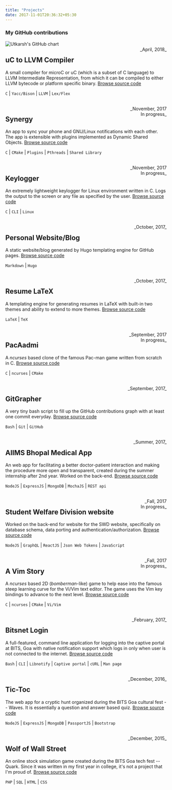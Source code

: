 ```yaml
---
title: "Projects"
date: 2017-11-01T20:36:32+05:30
---
```


### My GitHub contributions
<img src="http://ghchart.rshah.org/utkarshme" alt="Utkarsh's GitHub chart" />


<br/>
<div style="float:right;text-align:right">
    _April, 2018_
</div>

uC to LLVM Compiler
---
A small compiler for microC or uC (which is a subset of C language) to LLVM
Intermediate Representation, from which it can be compiled to either LLVM
bytecode or platform specific binary.
[Browse source code](https://github.com/UtkarshMe/uc-to-llvm)

`C` | `Yacc/Bison` | `LLVM` | `Lex/Flex`


<br/>
<div style="float:right;text-align:right">
    _November, 2017<br/>In progress_
</div>

Synergy
---
An app to sync your phone and GNU/Linux notifications with each other. The app
is extensible with plugins implemented as Dynamic Shared Objects.
[Browse source code](https://github.com/UtkarshMe/Synergy-linux)

`C` | `CMake` | `Plugins` | `Pthreads` | `Shared Library`


<br/>
<div style="float:right;text-align:right">
    _November, 2017<br/>In progress_
</div>

Keylogger
---
An extremely lightweight keylogger for Linux environment written in C. Logs the
output to the screen or any file as specified by the user.
[Browse source code](https://github.com/UtkarshMe/keylogger)

`C` | `CLI` | `Linux`



<br/>
<div style="float:right">
    _October, 2017_
</div>

Personal Website/Blog
---
A static website/blog generated by Hugo templating engine for GitHub pages.
[Browse source code](https://github.com/UtkarshMe/utkarshme.github.io)

`Markdown` | `Hugo`



<br/>
<div style="float:right">
    _October, 2017_
</div>

Resume LaTeX
---
A templating engine for generating resumes in LaTeX with built-in two themes
and ability to extend to more themes.
[Browse source code](https://github.com/UtkarshMe/ResumeLaTeX)

`LaTeX` | `TeX`



<br/>
<div style="float:right;text-align:right">
    _September, 2017<br/>In progress_
</div>

PacAadmi
---
A _ncurses_ based clone of the famous Pac-man game written from scratch in C.
[Browse source code](https://github.com/UtkarshMe/PacAadmi)

`C` | `ncurses` | `CMake`



<br/>
<div style="float:right">
    _September, 2017_
</div>

GitGrapher
---
A very tiny bash script to fill up the GitHub contributions graph with at least one commit everyday.
[Browse source code](https://github.com/UtkarshMe/GitGrapher)

`Bash` | `Git` | `GitHub`



<br/>
<div style="float:right;text-align:right">
    _Summer, 2017_
</div>

AIIMS Bhopal Medical App
---
An web app for facilitating a better doctor-patient interaction and making the
procedure more open and transparent, created during the summer internship after
2nd year. Worked on the back-end.
[Browse source code](https://github.com/UtkarshMe/aiims-api)

`NodeJS` | `ExpressJS` | `MongoDB` | `MochaJS` | `REST api`



<br/>
<div style="float:right;text-align:right">
    _Fall, 2017<br/>In progress_
</div>

Student Welfare Division website
---
Worked on the back-end for website for the SWD website, specifically on
database schema, data porting and authentication/authorization.
[Browse source code](https://github.com/OSDLabs/swd)

`NodeJS` | `GraphQL` | `ReactJS` | `Json Web Tokens` | `JavaScript`



<br/>
<div style="float:right;text-align:right">
    _Fall, 2017<br/>In progress_
</div>

A Vim Story
---
A _ncurses_ based 2D (_bomberman_-like) game to help ease into the famous steep
learning curve for the Vi/Vim text editor. The game uses the Vim key bindings
to advance to the next level.
[Browse source code](https://github.com/UtkarshMe/a-vim-story)

`C` | `ncurses` | `CMake` | `Vi/Vim`



<br/>
<div style="float:right">
    _February, 2017_
</div>

Bitsnet Login
---
A full-featured, command line application for logging into the captive portal at
BITS, Goa with native notification support which logs in only when user is not
connected to the internet.
[Browse source code](https://github.com/UtkarshMe/BitsnetLogin)

`Bash` | `CLI` | `Libnotify` | `Captive portal` | `cURL` | `Man page`



<br/>
<div style="float:right">
    _December, 2016_
</div>

Tic-Toc
---
The web app for a cryptic hunt organized during the BITS Goa cultural fest --
Waves. It is essentially a question and answer based quiz.
[Browse source code](https://github.com/UtkarshMe/TicToc)

`NodeJS` | `ExpressJS` | `MongoDB` | `PassportJS` | `Bootstrap`



<br/>
<div style="float:right">
    _December, 2015_
</div>

Wolf of Wall Street
---
An online stock simulation game created during the BITS Goa tech fest -- Quark.
Since it was written in my first year in college, it's not a project that I'm
proud of.
[Browse source code](https://github.com/UtkarshMe/WolfOfWallstreet)

`PHP` | `SQL` | `HTML` | `CSS`
